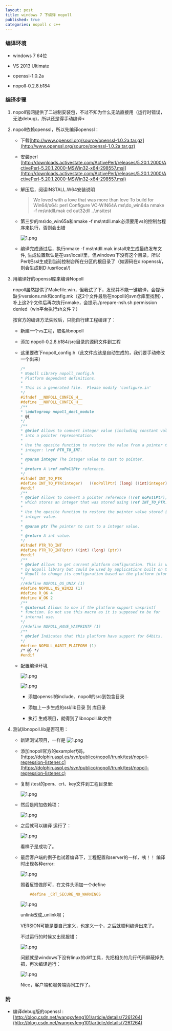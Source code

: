 ```yaml
---
layout: post
title: windows 7 下编译 nopoll
published: true
categories: nopoll c c++
---
```


### 编译环境 ###

- windows 7 64位

- VS 2013 Ultimate

- openssl-1.0.2a

- nopoll-0.2.8.b184


### 编译步骤 ###


1. nopoll官网提供了二进制安装包，不过不知为什么无法直接用（运行时错误，无法debug)，所以还是得手动编译<
2. nopoll依赖openssl，所以先编译openssl：
	- 下载[http://www.openssl.org/source/openssl-1.0.2a.tar.gz](http://www.openssl.org/source/openssl-1.0.2a.tar.gz)
	- 安装perl [http://downloads.activestate.com/ActivePerl/releases/5.20.1.2000/ActivePerl-5.20.1.2000-MSWin32-x64-298557.msi](http://downloads.activestate.com/ActivePerl/releases/5.20.1.2000/ActivePerl-5.20.1.2000-MSWin32-x64-298557.msi)
	- 解压后，阅读INSTALL.W64安装说明
		> We loved with a love that was more than love
		> To build for Win64/x64: 
		> perl Configure VC-WIN64A
		> ms\do_win64a
		> nmake -f ms\ntdll.mak
		> cd out32dll
		> ..\ms\test
	- 第三步的ms\do_win65a和nmake -f ms\ntdll.mak必须要用vs的控制台程序来执行，否则会出错

		![1.png](/images/2015.4/1.png)
	- 编译完成通过后，执行nmake -f ms\ntdll.mak install来生成最终发布文件, 生成位置默认是在usr/local/里，但windows下没有这个目录，所以Perl把ssl生成到当前控制台所在分区的根目录了（如源码在d:/openssl/，则会生成到D:/usr/local/)


3. 用编译好的openssl库来编译Nopoll

	nopoll虽然提供了Makefile.win，但我试了下，发现并不能一键编译，会提示缺少versions.mk和config.mk（这2个文件最后在nopoll的svn仓库里找到），补上这2个文件后再次执行nmake，会提示./prepare-nsh.sh permission denied（win平台执行sh文件？）

	按官方的编译方法失败后，只能自行建工程编译了：
    - 新建一个vs工程，取名libnopoll
    - 添加 nopoll-0.2.8.b184/src目录的源码文件到工程
    - 这里要改下nopoll_config.h（此文件应该是自动生成的，我们要手动修改一个出来）

      ```c
      /*
      * Nopoll Library nopoll_config.h
      * Platform dependant definitions.
      *
      * This is a generated file.  Please modify 'configure.in'
      */
      #ifndef __NOPOLL_CONFIG_H__
      #define __NOPOLL_CONFIG_H__
      /**
      * \addtogroup nopoll_decl_module
      * @{
      */
      /**
      * @brief Allows to convert integer value (including constant values)
      * into a pointer representation.
      *
      * Use the oposite function to restore the value from a pointer to a
      * integer: \ref PTR_TO_INT.
      *
      * @param integer The integer value to cast to pointer.
      *
      * @return A \ref noPollPtr reference.
      */
      #ifndef INT_TO_PTR
      #define INT_TO_PTR(integer)   ((noPollPtr) (long) ((int)integer))
      #endif
      /**
      * @brief Allows to convert a pointer reference (\ref noPollPtr),
      * which stores an integer that was stored using \ref INT_TO_PTR.
      *
      * Use the oposite function to restore the pointer value stored in the
      * integer value.
      *
      * @param ptr The pointer to cast to a integer value.
      *
      * @return A int value.
      */
      #ifndef PTR_TO_INT
      #define PTR_TO_INT(ptr) ((int) (long) (ptr))
      #endif
      /**
      * @brief Allows to get current platform configuration. This is used
      * by Nopoll library but could be used by applications built on top of
      * Nopoll to change its configuration based on the platform information.
      */
      //#define NOPOLL_OS_UNIX (1)
      #define NOPOLL_OS_WIN32 (1)
      #define R_OK 4
      #define W_OK 2
      /**
      * @internal Allows to now if the platform support vasprintf
      * function. Do not use this macro as it is supposed to be for
      * internal use.
      */
      //#define NOPOLL_HAVE_VASPRINTF (1)
      /**
      * @brief Indicates that this platform have support for 64bits.
      */
      #define NOPOLL_64BIT_PLATFORM (1)
      /* @} */
      #endif
      ```
    - 配置编译环境

		![1.png](/images/2015.4/2.png)

		![1.png](/images/2015.4/3.png)

		- 添加openssl的include、nopoll的src到包含目录

		- 添加上一步生成的ssl/lib目录 到 库目录
	
		- 执行 生成项目，就得到了libnopoll.lib文件
	

4. 测试libnopoll.lib是否可用：
	- 新建测试项目，一样是	![1.png](/images/2015.4/4.png)
	- 添加nopoll官方的example代码，[https://dolphin.aspl.es/svn/publico/nopoll/trunk/test/nopoll-regression-listener.c](https://dolphin.aspl.es/svn/publico/nopoll/trunk/test/nopoll-regression-listener.c)
	- 复制 /test的pem、crt、key文件到工程目录里:
	
		![1.png](/images/2015.4/5.png)
	- 然后是附加依赖项：
	
		![1.png](/images/2015.4/6.png)
	- 之后就可以编译 运行了：

		![1.png](/images/2015.4/7.png)
    
		看样子是成功了。
	- 最后客户端的例子也试着编译下，工程配置和server的一样，咦！！ 编译时出现各种error:

		![1.png](/images/2015.4/8.png)
		
		照着反馈做即可，在文件头添加一个define 

		```c
  			#define _CRT_SECURE_NO_WARNINGS
 		 ```
		![1.png](/images/2015.4/9.png)
	
		unlink改成_unlink呗；

		VERSION可能是要自己定义，也定义一个，之后就顺利编译出来了。
    
		不过运行的时候又出现报错：

		![1.png](/images/2015.4/10.png)

		问题就是windows下没有linux的diff工具，先把相关的几行代码屏蔽掉先把，再次编译运行：

		![1.png](/images/2015.4/11.png)
    
		Nice，客户端和服务端协同工作了。


### 附 ###

- 编译debug版的openssl :  [http://blog.csdn.net/wangxvfeng101/article/details/7261264](http://blog.csdn.net/wangxvfeng101/article/details/7261264)